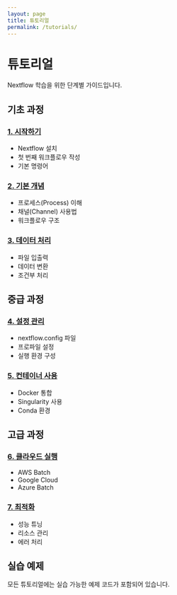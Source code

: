 ```yaml
---
layout: page
title: 튜토리얼
permalink: /tutorials/
---
```


# 튜토리얼

Nextflow 학습을 위한 단계별 가이드입니다.

## 기초 과정

### [1. 시작하기](tutorials/getting-started.html)
- Nextflow 설치
- 첫 번째 워크플로우 작성
- 기본 명령어

### [2. 기본 개념](tutorials/basic-concepts.html)
- 프로세스(Process) 이해
- 채널(Channel) 사용법
- 워크플로우 구조

### [3. 데이터 처리](tutorials/data-processing.html)
- 파일 입출력
- 데이터 변환
- 조건부 처리

## 중급 과정

### [4. 설정 관리](tutorials/configuration.html)
- nextflow.config 파일
- 프로파일 설정
- 실행 환경 구성

### [5. 컨테이너 사용](tutorials/containers.html)
- Docker 통합
- Singularity 사용
- Conda 환경

## 고급 과정

### [6. 클라우드 실행](tutorials/cloud-execution.html)
- AWS Batch
- Google Cloud
- Azure Batch

### [7. 최적화](tutorials/optimization.html)
- 성능 튜닝
- 리소스 관리
- 에러 처리

## 실습 예제

모든 튜토리얼에는 실습 가능한 예제 코드가 포함되어 있습니다.
